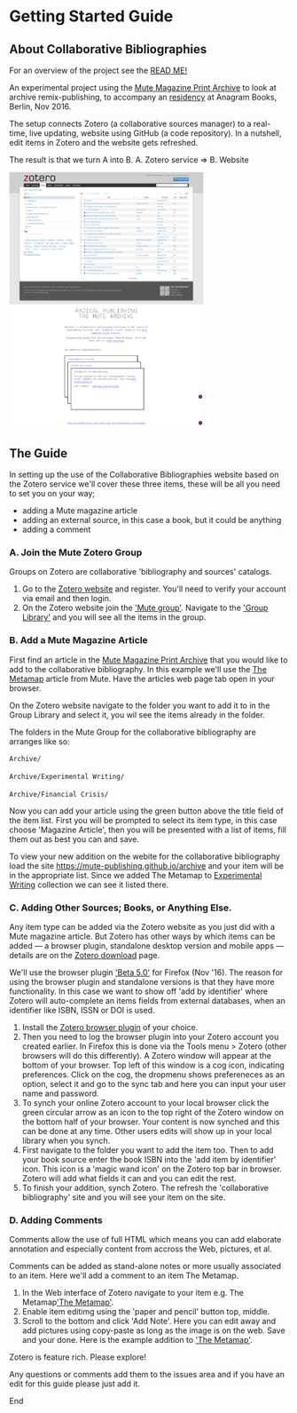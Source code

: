 # Getting Started Guide

## About Collaborative Bibliographies

For an overview of the project see the [READ ME!](README.md)

An experimental project using the [Mute Magazine Print Archive](http://www.metamute.org/editorial/books/mute-magazine-print-archive) to look at archive remix-publishing, to accompany an [residency](https://www.facebook.com/events/187497858364325/) at Anagram Books, Berlin, Nov 2016.

The setup connects Zotero (a collaborative sources manager) to a real-time, live updating, website using GitHub (a code repository). In a nutshell, edit items in Zotero and the website gets refreshed.

The result is that we turn A into B. A. Zotero service => B. Website

<img src="screencapture-zotero-org-groups-mute-items-1478255002396.png" alt="Zotero" width="350">
<img src="screencapture-mute-publishing-github-io-archive-1478255073392.png" alt="Coll Bib" width="350">

## The Guide

In setting up the use of the Collaborative Bibliographies website based on the Zotero service we'll cover these three items, these will be all you need to set you on your way;

+ adding a Mute magazine article
+ adding an external source, in this case a book, but it could be anything
+ adding a comment

### A. Join the Mute Zotero Group

Groups on Zotero are collaborative 'bibliography and sources' catalogs. 

1. Go to the [Zotero website](https://www.zotero.org/) and register. You'll need to verify your account via email and then login.
2. On the Zotero website join the ['Mute group'](https://www.zotero.org/groups/mute). Navigate to the ['Group Library'](https://www.zotero.org/groups/mute/items) and you will see all the items in the group.

### B. Add a Mute Magazine Article

First find an article in the [Mute Magazine Print Archive](http://www.metamute.org/editorial/books/mute-magazine-print-archive) that you would like to add to the collaborative bibliography. In this example we'll use the [The Metamap](http://www.metamute.org/editorial/articles/metamap-pull-out-global-map-charting-surveillance-and-privacy-projects) article from Mute. Have the articles web page tab open in your browser.

On the Zotero website navigate to the folder you want to add it to in the Group Library and select it, you wil see the items already in the folder.

The folders in the Mute Group for the collaborative bibliography are arranges like so:

```
Archive/

Archive/Experimental Writing/

Archive/Financial Crisis/
```

Now you can add your article using the green button above the title field of the item list.  First you will be prompted to select its item type, in this case choose 'Magazine Article', then you will be presented with a list of items, fill them out as best you can and save.

To view your new addition on the webite for the collaborative bibliography load the site https://mute-publishing.github.io/archive and your item will be in the appropriate list. Since we added The Metamap to [Experimental Writing](https://mute-publishing.github.io/archive/experimental-writing.html) collection we can see it listed there.

### C. Adding Other Sources; Books, or Anything Else.

Any item type can be added via the Zotero website as you just did with a Mute magazine article. But Zotero has other ways by which items can be added — a browser plugin, standalone desktop version and mobile apps — details are on the [Zotero download](https://www.zotero.org/download/) page.

We'll use the browser plugin ['Beta 5.0'](https://www.zotero.org/support/dev_builds#zotero_50_beta) for Firefox (Nov '16). The reason for using the browser plugin and standalone versions is that they have more functionality. In this case we want to show off 'add by identifier' where Zotero will auto-complete an items fields from external databases, when an identifier like ISBN, ISSN or DOI is used.

1. Install the [Zotero browser plugin](https://www.zotero.org/download/) of your choice. 
2. Then you need to log the browser plugin into your Zotero account you created earlier. In Firefox this is done via the Tools menu > Zotero (other browsers will do this differently). A Zotero window will appear at the bottom of your browser. Top left of this window is a cog icon, indicating preferences. Click on the cog, the dropmenu shows prefereneces as an option, select it and go to the sync tab and here you can input your user name and password.
3. To synch your online Zotero account to your local browser click the green circular arrow as an icon to the top right of the Zotero window on the bottom half of your browser. Your content is now synched and this can be done at any time. Other users edits will show up in your local library when you synch.
4. First navigate to the folder you want to add the item too. Then to add your book source enter the book ISBN into the 'add item by identifier' icon. This icon is a 'magic wand icon' on the Zotero top bar in browser. Zotero will add what fields it can and you can edit the rest.
5. To finish your addition, synch Zotero. The refresh the 'collaborative bibliography' site and you will see your item on the site.

### D. Adding Comments

Comments allow the use of full HTML which means you can add elaborate annotation and especially content from accross the Web, pictures, et al.

Comments can be added as stand-alone notes or more usually associated to an item. Here we'll add a comment to an item The Metamap.

1. In the Web interface of Zotero navigate to your item e.g. The Metamap['The Metamap'](https://www.zotero.org/groups/mute/items/collectionKey/IU5PRPJR/itemKey/V97823C5).
2. Enable item editimg using the 'paper and pencil' button top, middle.
3. Scroll to the bottom and click 'Add Note'. Here you can edit away and add pictures using copy-paste as long as the image is on the web. Save and your done. Here is the example addition to ['The Metamap'](https://www.zotero.org/groups/mute/items/collectionKey/IU5PRPJR/itemKey/Q3EMXB8P).

Zotero is feature rich. Please explore!

Any questions or comments add them to the issues area and if you have an edit for this guide please just add it.

End


